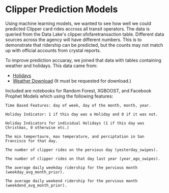 # Clipper Prediction Models

Using machine learning models, we wanted to see how well we could predicted Clipper card rides accross all transit operators.  The data is queried from the Data Lake's clipper.sfofaretransaction table. Different data sources across the agency will have different numbers.  This is to demonstrate that ridership can be predicted, but the counts may not match up with official accounts from crystal reports.

To improve prediction accuaray, we joined that data with tables containing weather and holidays.  This data came from:
* [Holidays](https://gist.github.com/shivaas/4758439)
* [Weather Download](https://www.ncdc.noaa.gov/cdo-web/datasets#GHCND)  (It must be requested for download.)


Included are notebooks for Random Forest, XGBOOST, and Facebook Prophet Models which using the following features:
    
    Time Based Features: day of week, day of the month, month, year.
    
    Holiday Indicator: 1 if this day was a Holiday and 0 if it was not.
    
    Holiday Indicators for individual Holidays (1 if this day was Christmas, 0 otherwise etc.)
    
    The min tempertaure, max temperature, and perciptation in San Francisco for that day.

    The number of clipper rides on the pervious day (yesterday_swipes).
    
    The number of clipper rides on that day last year (year_ago_swipes).
    
    The average daily weekday ridership for the pervious month (weekday_avg_month_prior).
    
    The average daily weekend ridership for the pervious month (weekdend_avg_month_prior).
    
    
